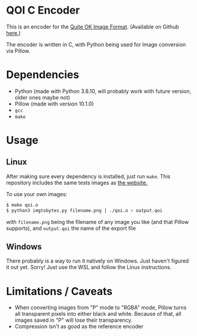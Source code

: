 # QOI C Encoder

This is an encoder for the [Quite OK Image Format](https://qoiformat.org/). (Available on Github [here.](https://github.com/phoboslab/qoi))

The encoder is written in C, with Python being used for Image conversion via Pillow.

# Dependencies
- Python (made with Python 3.8.10, will probably work with future version, older ones maybe not)
- Pillow (made with version 10.1.0)
- `gcc`
- `make`

# Usage

## Linux
After making sure every dependency is installed, just run `make`. This repository includes the same tests images as [the website.](https://qoiformat.org/qoi_test_images.zip)

To use your own images:
```bash
$ make qoi.o
$ python3 imgtobytes.py filename.png | ./qoi.o > output.qoi
```
with `filename.png` being the filename of any image you like (and that Pillow supports), and `output.qoi` the name of the export file

## Windows
There probably is a way to run it natively on Windows. Just haven't figured it out yet. Sorry! Just use the WSL and follow the Linux instructions.

# Limitations / Caveats
- When converting images from "P" mode to "RGBA" mode, Pillow turns all transparent pixels into either black and white. Because of that, all images saved in "P" will lose their transparency.
- Compression isn't as good as the reference encoder